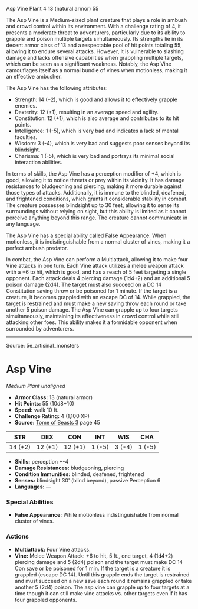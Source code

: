 <MonsterName/>Asp Vine</MonsterName>
<CreatureType/>Plant</CreatureType>
<CR/>4</CR>
<AC/>13 (natural armor)</AC>
<HP/>55</HP>
<summary>The Asp Vine is a Medium-sized plant creature that plays a role in ambush and crowd control within its environment. With a challenge rating of 4, it presents a moderate threat to adventurers, particularly due to its ability to grapple and poison multiple targets simultaneously. Its strengths lie in its decent armor class of 13 and a respectable pool of hit points totaling 55, allowing it to endure several attacks. However, it is vulnerable to slashing damage and lacks offensive capabilities when grappling multiple targets, which can be seen as a significant weakness. Notably, the Asp Vine camouflages itself as a normal bundle of vines when motionless, making it an effective ambusher.</summary>

<detail>

The Asp Vine has the following attributes: 
- Strength: 14 (+2), which is good and allows it to effectively grapple enemies.
- Dexterity: 12 (+1), resulting in an average speed and agility.
- Constitution: 12 (+1), which is also average and contributes to its hit points.
- Intelligence: 1 (-5), which is very bad and indicates a lack of mental faculties.
- Wisdom: 3 (-4), which is very bad and suggests poor senses beyond its blindsight.
- Charisma: 1 (-5), which is very bad and portrays its minimal social interaction abilities.

In terms of skills, the Asp Vine has a perception modifier of +4, which is good, allowing it to notice threats or prey within its vicinity. It has damage resistances to bludgeoning and piercing, making it more durable against those types of attacks. Additionally, it is immune to the blinded, deafened, and frightened conditions, which grants it considerable stability in combat. The creature possesses blindsight up to 30 feet, allowing it to sense its surroundings without relying on sight, but this ability is limited as it cannot perceive anything beyond this range. The creature cannot communicate in any language.

The Asp Vine has a special ability called False Appearance. When motionless, it is indistinguishable from a normal cluster of vines, making it a perfect ambush predator. 

In combat, the Asp Vine can perform a Multiattack, allowing it to make four Vine attacks in one turn. Each Vine attack utilizes a melee weapon attack with a +6 to hit, which is good, and has a reach of 5 feet targeting a single opponent. Each attack deals 4 piercing damage (1d4+2) and an additional 5 poison damage (2d4). The target must also succeed on a DC 14 Constitution saving throw or be poisoned for 1 minute. If the target is a creature, it becomes grappled with an escape DC of 14. While grappled, the target is restrained and must make a new saving throw each round or take another 5 poison damage. The Asp Vine can grapple up to four targets simultaneously, maintaining its effectiveness in crowd control while still attacking other foes. This ability makes it a formidable opponent when surrounded by adventurers.</detail>



---

Source: 5e_artisinal_monsters

# Asp Vine

*Medium* *Plant* *unaligned*

- **Armor Class:** 13 (natural armor)
- **Hit Points:** 55 (10d8+10)
- **Speed:** walk 10 ft.
- **Challenge Rating:** 4 (1,100 XP)
- **Source:** [Tome of Beasts 3](https://koboldpress.com/kpstore/product/tome-of-beasts-3-for-5th-edition/) page 45

| STR | DEX | CON | INT | WIS | CHA |
| --- | --- | --- | --- | --- | --- |
| 14 (+2) | 12 (+1) | 12 (+1) | 1 (-5) | 3 (-4) | 1 (-5) |

- **Skills:** perception +-4
- **Damage Resistances:** bludgeoning, piercing
- **Condition Immunities:** blinded, deafened, frightened
- **Senses:** blindsight 30' (blind beyond), passive Perception 6
- **Languages:** —

### Special Abilities

- **False Appearance:** While motionless indistinguishable from normal cluster of vines.

### Actions

- **Multiattack:** Four Vine attacks.
- **Vine:** Melee Weapon Attack: +6 to hit, 5 ft., one target, 4 (1d4+2) piercing damage and 5 (2d4) poison and the target must make DC 14 Con save or be poisoned for 1 min. If the target is a creature it is grappled (escape DC 14). Until this grapple ends the target is restrained and must succeed on a new save each round it remains grappled or take another 5 (2d4) poison. The asp vine can grapple up to four targets at a time though it can still make vine attacks vs. other targets even if it has four grappled opponents.




